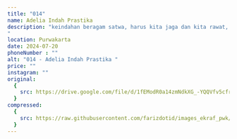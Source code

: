 ```yaml
---
title: "014"
name: Adelia Indah Prastika 
description: "keindahan beragam satwa, harus kita jaga dan kita rawat, hentikan pemburuan liar, selalu cintai satwa satwa di sekitar kita
"
location: Purwakarta
date: 2024-07-20
phoneNumber : ""
alt: "014 - Adelia Indah Prastika "
price: ""
instagram: ""
original:
  {
    src: https://drive.google.com/file/d/1fEModR0a14zmNdkXG_-YQQVfv5cfr2yL/view?usp=sharing,
  }
compressed:
  {
    src: https://raw.githubusercontent.com/farizdotid/images_ekraf_pwk/main/teraspendopocoffee/014.jpeg,
  }
---
```

